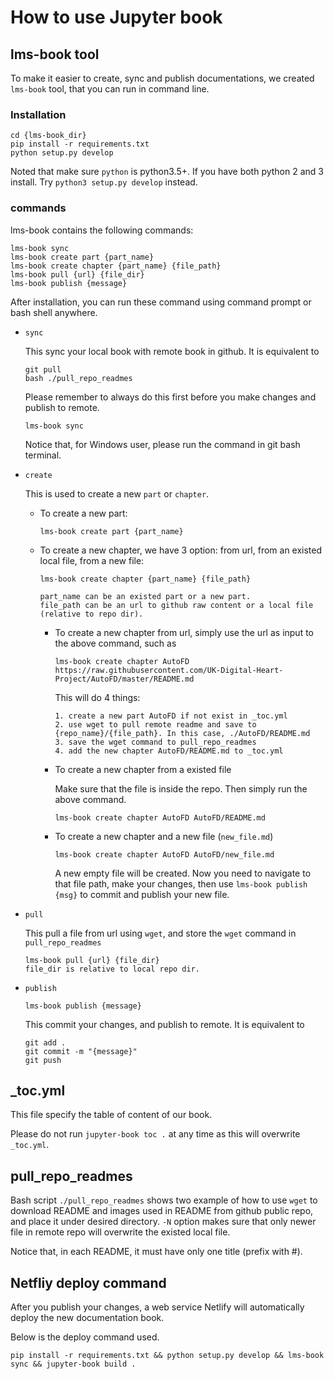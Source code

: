 # How to use Jupyter book

## lms-book tool
To make it easier to create, sync and publish documentations, we created `lms-book` tool,
that you can run in command line.

### Installation
```
cd {lms-book_dir}
pip install -r requirements.txt
python setup.py develop
```

Noted that make sure `python` is python3.5+. If you have both python 2 and 3 install. Try `python3 setup.py develop`
instead.
### commands
lms-book contains the following commands:
```
lms-book sync
lms-book create part {part_name}
lms-book create chapter {part_name} {file_path}
lms-book pull {url} {file_dir}
lms-book publish {message}
```

After installation, you can run these command using command prompt or bash shell anywhere.

  - `sync`
  
    This sync your local book with remote book in github. It is equivalent to 
    ```
    git pull
    bash ./pull_repo_readmes
    ```
    Please remember to always do this first before you make changes and publish to remote.
  
    ```
    lms-book sync
    ``` 
    Notice that, for Windows user, please run the command in git bash terminal.
    
  - `create`
    
    This is used to create a new `part` or `chapter`.
    
    - To create a new part:
  
        ```
        lms-book create part {part_name}
        ```
    
    - To create a new chapter, we have 3 option: from url, from an existed local file, from a new file:
  
        ```
        lms-book create chapter {part_name} {file_path}
        
        part_name can be an existed part or a new part.
        file_path can be an url to github raw content or a local file (relative to repo dir).
        ```
    
        - To create a new chapter from url, simply use the url as input to the above command, such as
            ```
            lms-book create chapter AutoFD https://raw.githubusercontent.com/UK-Digital-Heart-Project/AutoFD/master/README.md
          
            ```
            
            This will do 4 things:
            ```
            1. create a new part AutoFD if not exist in _toc.yml
            2. use wget to pull remote readme and save to {repo_name}/{file_path}. In this case, ./AutoFD/README.md
            3. save the wget command to pull_repo_readmes
            4. add the new chapter AutoFD/README.md to _toc.yml
            ```
        - To create a new chapter from a existed file
          
          Make sure that the file is inside the repo. Then simply run the above command.
          ```
          lms-book create chapter AutoFD AutoFD/README.md
          ```
        
        - To create a new chapter and a new file (`new_file.md`)
          ```
          lms-book create chapter AutoFD AutoFD/new_file.md
          ```
          
          A new empty file will be created. Now you need to navigate to that file path, make your changes,
          then use `lms-book publish {msg}` to commit and publish your new file.
          
  - `pull`
    
    This pull a file from url using `wget`, and store the `wget` command in `pull_repo_readmes`
    
    ```
    lms-book pull {url} {file_dir}
    file_dir is relative to local repo dir.
    ```
  - `publish`
    ```
    lms-book publish {message}
    ```
    This commit your changes, and publish to remote. It is equivalent to 
    ```
    git add .
    git commit -m "{message}"
    git push
    ```


## _toc.yml
This file specify the table of content of our book. 

Please do not run `jupyter-book toc .` at any time as this will overwrite `_toc.yml`.

## pull_repo_readmes
Bash script `./pull_repo_readmes` shows two example of how to use `wget` to download README and images used in README from github 
public repo, and place it under desired directory. `-N` option makes sure that only newer file in remote repo
will overwrite the existed local file. 

Notice that, in each README, it must have only one title (prefix with #).


## Netfliy deploy command
After you publish your changes, a web service Netlify will automatically deploy the new documentation book.

Below is the deploy command used. 
```
pip install -r requirements.txt && python setup.py develop && lms-book sync && jupyter-book build .
```
    
